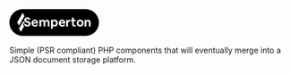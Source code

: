 <img alt="Semperton" width="160" src="https://raw.githubusercontent.com/semperton/.github/main/badge.svg">

Simple (PSR compliant) PHP components that will eventually merge into a JSON document storage platform.
